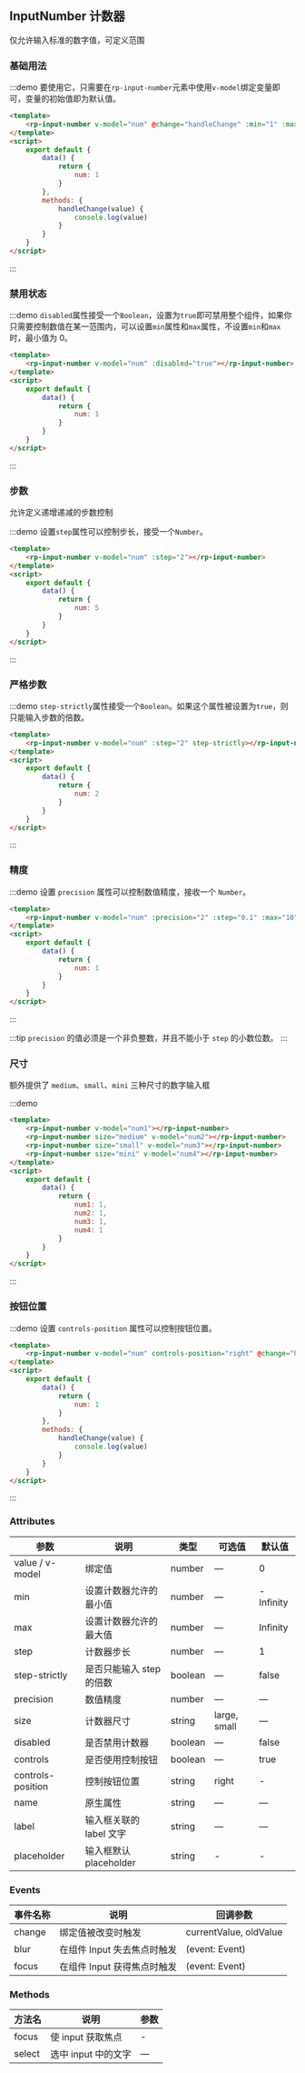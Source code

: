 ## InputNumber 计数器

仅允许输入标准的数字值，可定义范围

### 基础用法

:::demo 要使用它，只需要在`rp-input-number`元素中使用`v-model`绑定变量即可，变量的初始值即为默认值。

```html
<template>
    <rp-input-number v-model="num" @change="handleChange" :min="1" :max="10" label="描述文字"></rp-input-number>
</template>
<script>
    export default {
        data() {
            return {
                num: 1
            }
        },
        methods: {
            handleChange(value) {
                console.log(value)
            }
        }
    }
</script>
```

:::

### 禁用状态

:::demo `disabled`属性接受一个`Boolean`，设置为`true`即可禁用整个组件，如果你只需要控制数值在某一范围内，可以设置`min`属性和`max`属性，不设置`min`和`max`时，最小值为 0。

```html
<template>
    <rp-input-number v-model="num" :disabled="true"></rp-input-number>
</template>
<script>
    export default {
        data() {
            return {
                num: 1
            }
        }
    }
</script>
```

:::

### 步数

允许定义递增递减的步数控制

:::demo 设置`step`属性可以控制步长，接受一个`Number`。

```html
<template>
    <rp-input-number v-model="num" :step="2"></rp-input-number>
</template>
<script>
    export default {
        data() {
            return {
                num: 5
            }
        }
    }
</script>
```

:::

### 严格步数

:::demo `step-strictly`属性接受一个`Boolean`。如果这个属性被设置为`true`，则只能输入步数的倍数。

```html
<template>
    <rp-input-number v-model="num" :step="2" step-strictly></rp-input-number>
</template>
<script>
    export default {
        data() {
            return {
                num: 2
            }
        }
    }
</script>
```

:::

### 精度

:::demo 设置 `precision` 属性可以控制数值精度，接收一个 `Number`。

```html
<template>
    <rp-input-number v-model="num" :precision="2" :step="0.1" :max="10"></rp-input-number>
</template>
<script>
    export default {
        data() {
            return {
                num: 1
            }
        }
    }
</script>
```

:::

:::tip
`precision` 的值必须是一个非负整数，并且不能小于 `step` 的小数位数。
:::

### 尺寸

额外提供了 `medium`、`small`、`mini` 三种尺寸的数字输入框

:::demo

```html
<template>
    <rp-input-number v-model="num1"></rp-input-number>
    <rp-input-number size="medium" v-model="num2"></rp-input-number>
    <rp-input-number size="small" v-model="num3"></rp-input-number>
    <rp-input-number size="mini" v-model="num4"></rp-input-number>
</template>
<script>
    export default {
        data() {
            return {
                num1: 1,
                num2: 1,
                num3: 1,
                num4: 1
            }
        }
    }
</script>
```

:::

### 按钮位置

:::demo 设置 `controls-position` 属性可以控制按钮位置。

```html
<template>
    <rp-input-number v-model="num" controls-position="right" @change="handleChange" :min="1" :max="10"></rp-input-number>
</template>
<script>
    export default {
        data() {
            return {
                num: 1
            }
        },
        methods: {
            handleChange(value) {
                console.log(value)
            }
        }
    }
</script>
```

:::

### Attributes

| 参数              | 说明                     | 类型    | 可选值       | 默认值    |
| ----------------- | ------------------------ | ------- | ------------ | --------- |
| value / v-model   | 绑定值                   | number  | —            | 0         |
| min               | 设置计数器允许的最小值   | number  | —            | -Infinity |
| max               | 设置计数器允许的最大值   | number  | —            | Infinity  |
| step              | 计数器步长               | number  | —            | 1         |
| step-strictly     | 是否只能输入 step 的倍数 | boolean | —            | false     |
| precision         | 数值精度                 | number  | —            | —         |
| size              | 计数器尺寸               | string  | large, small | —         |
| disabled          | 是否禁用计数器           | boolean | —            | false     |
| controls          | 是否使用控制按钮         | boolean | —            | true      |
| controls-position | 控制按钮位置             | string  | right        | -         |
| name              | 原生属性                 | string  | —            | —         |
| label             | 输入框关联的 label 文字  | string  | —            | —         |
| placeholder       | 输入框默认 placeholder   | string  | -            | -         |

### Events

| 事件名称 | 说明                        | 回调参数               |
| -------- | --------------------------- | ---------------------- |
| change   | 绑定值被改变时触发          | currentValue, oldValue |
| blur     | 在组件 Input 失去焦点时触发 | (event: Event)         |
| focus    | 在组件 Input 获得焦点时触发 | (event: Event)         |

### Methods

| 方法名 | 说明                | 参数 |
| ------ | ------------------- | ---- |
| focus  | 使 input 获取焦点   | -    |
| select | 选中 input 中的文字 | —    |
